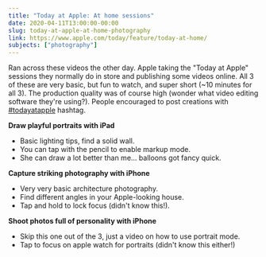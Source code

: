 ```yaml
---
title: "Today at Apple: At home sessions"
date: 2020-04-11T13:00:00-00:00
slug: today-at-apple-at-home-photography
link: https://www.apple.com/today/feature/today-at-home/
subjects: ["photography"]
---
```


Ran across these videos the other day. Apple taking the "Today at Apple" sessions they normally do in store and publishing some videos online. All 3 of these are very basic, but fun to watch, and super short (~10 minutes for all 3). The production quality was of course high (wonder what video editing software they're using?). People encouraged to post creations with [#todayatapple](https://www.instagram.com/explore/tags/todayatapple/) hashtag.

**Draw playful portraits with iPad**

* Basic lighting tips, find a solid wall.
* You can tap with the pencil to enable markup mode.
* She can draw a lot better than me... balloons got fancy quick.

**Capture striking photography with iPhone**

* Very very basic architecture photography.
* Find different angles in your Apple-looking house.
* Tap and hold to lock focus (didn't know this!).

**Shoot photos full of personality with iPhone**

* Skip this one out of the 3, just a video on how to use portrait mode.
* Tap to focus on apple watch for portraits (didn't know this either!)